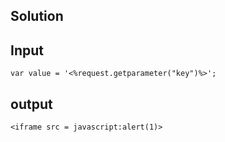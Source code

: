 ## Solution

## Input
```
var value = '<%request.getparameter("key")%>';
```

## output
```
<iframe src = javascript:alert(1)>
```

